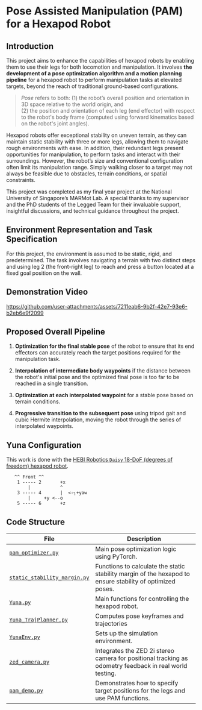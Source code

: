 # Pose Assisted Manipulation (PAM) for a Hexapod Robot

## Introduction 

This project aims to enhance the capabilities of hexapod robots by enabling them to use their legs for both locomotion and manipulation. It involves **the development of a pose optimization algorithm and a motion planning pipeline** for a hexapod robot to perform manipulation tasks at elevated targets, beyond the reach of traditional ground-based configurations.

> *Pose* refers to both:
> (1) the robot’s overall position and orientation in 3D space relative to the world origin, and  
> (2) the position and orientation of each leg (end effector) with respect to the robot's body frame (computed using forward kinematics based on the robot's joint angles).  

Hexapod robots offer exceptional stability on uneven terrain, as they can maintain static stability with three or more legs, allowing them to navigate rough environments with ease. In addition, their redundant legs present opportunities for manipulation, to perform tasks and interact with their surroundings. However, the robot’s size and conventional configuration often limit its manipulation range. Simply walking closer to a target may not always be feasible due to obstacles, terrain conditions, or spatial constraints.

This project was completed as my final year project at the National University of Singapore’s MARMot Lab. A special thanks to my supervisor and the PhD students of the Legged Team for their invaluable support, insightful discussions, and technical guidance throughout the project.


## Environment Representation and Task Specification

For this project, the environment is assumed to be static, rigid, and predetermined. The task involves navigating a terrain with two distinct steps and using leg 2 (the front-right leg) to reach and press a button located at a fixed goal position on the wall.


## Demonstration Video

https://github.com/user-attachments/assets/7211eab6-9b2f-42e7-93e6-b2eb6e9f2099


## Proposed Overall Pipeline

1. **Optimization for the final stable pose** of the robot to ensure that its end effectors can accurately reach the target positions required for the manipulation task.

2. **Interpolation of intermediate body waypoints** if the distance between the robot's initial pose and the optimized final pose is too far to be reached in a single transition.

3. **Optimization at each interpolated waypoint** for a stable pose based on terrain conditions.

4. **Progressive transition to the subsequent pose** using tripod gait and cubic Hermite interpolation, moving the robot through the series of interpolated waypoints.


## Yuna Configuration

This work is done with the [HEBI Robotics `Daisy` 18-DoF (degrees of freedom) hexapod robot](https://robotsguide.com/robots/daisy). 

       ^^ Front ^^   
        1 ----- 2       +x  
            |           ^  
        3 ----- 4       |  <-╮+yaw   
            |     +y <--o    
        5 ----- 6       +z     
        

## Code Structure
| File | Description |
|------|-------------|
| [`pam_optimizer.py`](pam_optimizer.py) | Main pose optimization logic using PyTorch. |
| [`static_stability_margin.py`](static_stability_margin.py) | Functions to calculate the static stability margin of the hexapod to ensure stability of optimized poses. |
| [`Yuna.py`](Yuna.py) | Main functions for controlling the hexapod robot. |
| [`Yuna_TrajPlanner.py`](Yuna_TrajPlanner.py) | Computes pose keyframes and trajectories |
| [`YunaEnv.py`](YunaEnv.py) | Sets up the simulation environment. |
| [`zed_camera.py`](zed_camera.py) | Integrates the ZED 2i stereo camera for positional tracking as odometry feedback in real world testing. |
| [`pam_demo.py`](pam_demo.py) | Demonstrates how to specify target positions for the legs and use PAM functions. |
